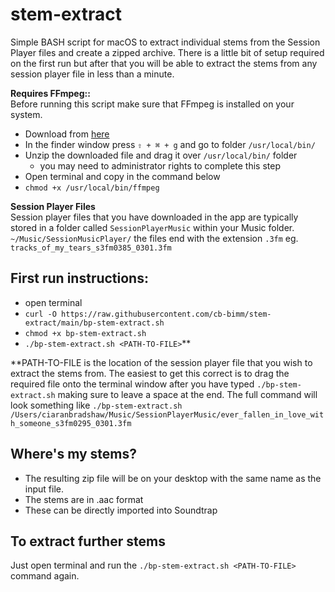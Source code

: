 # stem-extract

Simple BASH script for macOS to extract individual stems from the Session Player files and create a zipped archive. There is a little bit of setup required on the first run but after that you will be able to extract the stems from any session player file in less than a minute.

**Requires FFmpeg::**  
Before running this script make sure that FFmpeg is installed on your system. 
+ Download from <a href="https://evermeet.cx/ffmpeg/ffmpeg-4.3.1.zip">here</a>
+ In the finder window press ```⇧ + ⌘ + g``` and go to folder ```/usr/local/bin/```
+ Unzip the downloaded file and drag it over ```/usr/local/bin/``` folder
  + you may need to administrator rights to complete this step
+ Open terminal and copy in the command below
+ ```chmod +x /usr/local/bin/ffmpeg```

**Session Player Files**  
Session player files that you have downloaded in the app are typically stored in a folder called ```SessionPlayerMusic``` within your Music folder. ```~/Music/SessionMusicPlayer/``` the files end with the extension ```.3fm``` eg. ```tracks_of_my_tears_s3fm0385_0301.3fm```

## First run instructions: 
+ open terminal
+ ```curl -O https://raw.githubusercontent.com/cb-bimm/stem-extract/main/bp-stem-extract.sh```
+ ```chmod +x bp-stem-extract.sh```
+ ```./bp-stem-extract.sh <PATH-TO-FILE>```\*\*

\*\*PATH-TO-FILE is the location of the session player file that you wish to extract the stems from. The easiest to get this correct is to drag the required file onto the terminal window after you have typed ```./bp-stem-extract.sh``` making sure to leave a space at the end.
The full command will look something like 
```./bp-stem-extract.sh /Users/ciaranbradshaw/Music/SessionPlayerMusic/ever_fallen_in_love_with_someone_s3fm0295_0301.3fm```

## Where's my stems? 
+ The resulting zip file will be on your desktop with the same name as the input file.
+ The stems are in .aac format 
+ These can be directly imported into Soundtrap

## To extract further stems 
Just open terminal and run the ```./bp-stem-extract.sh <PATH-TO-FILE>``` command again.


